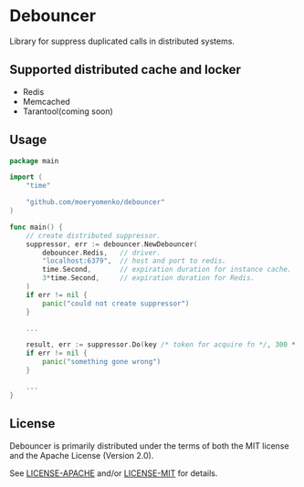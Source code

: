# Debouncer

Library for suppress duplicated calls in distributed systems.

## Supported distributed cache and locker

- Redis
- Memcached
- Tarantool(coming soon)

## Usage

```go
package main

import (
	"time"

	"github.com/moeryomenko/debouncer"
)

func main() {
	// create distributed suppressor.
	suppressor, err := debouncer.NewDebouncer(
		debouncer.Redis,   // driver.
		"localhost:6379",  // host and port to redis.
		time.Second,       // expiration duration for instance cache.
		3*time.Second,     // expiration duration for Redis.
	)
	if err != nil {
		panic("could not create suppressor")
	}

	...

	result, err := suppressor.Do(key /* token for acquire fn */, 300 * time.Millisecond /* time of execute fn */, fn)
	if err != nil {
		panic("something gone wrong")
	}

	...
}
```

## License

Debouncer is primarily distributed under the terms of both the MIT license and the Apache License (Version 2.0).

See [LICENSE-APACHE](LICENSE-APACHE) and/or [LICENSE-MIT](LICENSE-MIT) for details.
